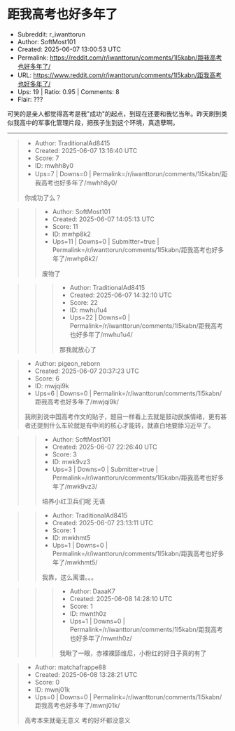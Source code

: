# 距我高考也好多年了

- Subreddit: r_iwanttorun
- Author: SoftMost101
- Created: 2025-06-07 13:00:53 UTC
- Permalink: https://reddit.com/r/iwanttorun/comments/1l5kabn/距我高考也好多年了/
- URL: https://www.reddit.com/r/iwanttorun/comments/1l5kabn/距我高考也好多年了/
- Ups: 19 | Ratio: 0.95 | Comments: 8
- Flair: ???


可笑的是亲人都觉得高考是我"成功"的起点，到现在还要和我忆当年。昨天刷到类似我高中的军事化管理片段，把孩子生到这个环境，真造孽啊。


---

> - Author: TraditionalAd8415
> - Created: 2025-06-07 13:16:40 UTC
> - Score: 7
> - ID: mwhh8y0
> - Ups=7 | Downs=0 | Permalink=/r/iwanttorun/comments/1l5kabn/距我高考也好多年了/mwhh8y0/
>
> 你成功了么？

>> - Author: SoftMost101
>> - Created: 2025-06-07 14:05:13 UTC
>> - Score: 11
>> - ID: mwhp8k2
>> - Ups=11 | Downs=0 | Submitter=true | Permalink=/r/iwanttorun/comments/1l5kabn/距我高考也好多年了/mwhp8k2/
>>
>> 废物了

>>> - Author: TraditionalAd8415
>>> - Created: 2025-06-07 14:32:10 UTC
>>> - Score: 22
>>> - ID: mwhu1u4
>>> - Ups=22 | Downs=0 | Permalink=/r/iwanttorun/comments/1l5kabn/距我高考也好多年了/mwhu1u4/
>>>
>>> 那我就放心了

> - Author: pigeon_reborn
> - Created: 2025-06-07 20:37:23 UTC
> - Score: 6
> - ID: mwjqi9k
> - Ups=6 | Downs=0 | Permalink=/r/iwanttorun/comments/1l5kabn/距我高考也好多年了/mwjqi9k/
>
> 我刷到说中国高考作文的贴子，题目一样看上去就是鼓动民族情绪，更有甚者还提到什么车轮就是有中间的核心才能转，就直白地要舔习近平了。

>> - Author: SoftMost101
>> - Created: 2025-06-07 22:26:40 UTC
>> - Score: 3
>> - ID: mwk9vz3
>> - Ups=3 | Downs=0 | Submitter=true | Permalink=/r/iwanttorun/comments/1l5kabn/距我高考也好多年了/mwk9vz3/
>>
>> 培养小红卫兵们呢 无语

>> - Author: TraditionalAd8415
>> - Created: 2025-06-07 23:13:11 UTC
>> - Score: 1
>> - ID: mwkhmt5
>> - Ups=1 | Downs=0 | Permalink=/r/iwanttorun/comments/1l5kabn/距我高考也好多年了/mwkhmt5/
>>
>> 我靠，这么离谱。。。

>>> - Author: DaaaK7
>>> - Created: 2025-06-08 14:28:10 UTC
>>> - Score: 1
>>> - ID: mwnth0z
>>> - Ups=1 | Downs=0 | Permalink=/r/iwanttorun/comments/1l5kabn/距我高考也好多年了/mwnth0z/
>>>
>>> 我瞅了一眼，赤裸裸舔维尼，小粉红的好日子真的有了

> - Author: matchafrappe88
> - Created: 2025-06-08 13:28:21 UTC
> - Score: 0
> - ID: mwnj01k
> - Ups=0 | Downs=0 | Permalink=/r/iwanttorun/comments/1l5kabn/距我高考也好多年了/mwnj01k/
>
> 高考本来就毫无意义 考的好坏都没意义

